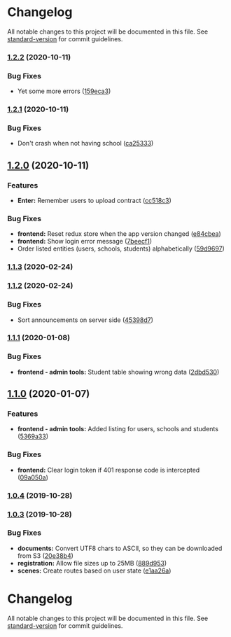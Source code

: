 # Changelog

All notable changes to this project will be documented in this file. See [standard-version](https://github.com/conventional-changelog/standard-version) for commit guidelines.

### [1.2.2](https://github.com/gergof/siteMiculbilingv/compare/v1.2.1...v1.2.2) (2020-10-11)


### Bug Fixes

* Yet some more errors ([159eca3](https://github.com/gergof/siteMiculbilingv/commit/159eca34ab2a34de0d9adf25f5affeb327b6e7eb))

### [1.2.1](https://github.com/gergof/siteMiculbilingv/compare/v1.2.0...v1.2.1) (2020-10-11)


### Bug Fixes

* Don't crash when not having school ([ca25333](https://github.com/gergof/siteMiculbilingv/commit/ca25333f50163067d8ca3b6ab21c52770191d0b1))

## [1.2.0](https://github.com/gergof/siteMiculbilingv/compare/v1.1.3...v1.2.0) (2020-10-11)


### Features

* **Enter:** Remember users to upload contract ([cc518c3](https://github.com/gergof/siteMiculbilingv/commit/cc518c32b3cd317e56c3c8a9c2dfd14c355f7ffa))


### Bug Fixes

* **frontend:** Reset redux store when the app version changed ([e84cbea](https://github.com/gergof/siteMiculbilingv/commit/e84cbea8428c2a5dfc453a50a2d3b57e98867816))
* **frontend:** Show login error message ([7beecf1](https://github.com/gergof/siteMiculbilingv/commit/7beecf12194be9ce8ecfd8ed0266f57bdcad650a))
* Order listed entities (users, schools, students) alphabetically ([59d9697](https://github.com/gergof/siteMiculbilingv/commit/59d969763de9ad39681a2844eba55cd7be1d1184))

### [1.1.3](https://github.com/gergof/siteMiculbilingv/compare/v1.1.2...v1.1.3) (2020-02-24)

### [1.1.2](https://github.com/gergof/siteMiculbilingv/compare/v1.1.1...v1.1.2) (2020-02-24)


### Bug Fixes

* Sort announcements on server side ([45398d7](https://github.com/gergof/siteMiculbilingv/commit/45398d79630b9c91743e277360cb8305454f4a62))

### [1.1.1](https://github.com/gergof/siteMiculbilingv/compare/v1.1.0...v1.1.1) (2020-01-08)


### Bug Fixes

* **frontend - admin tools:** Student table showing wrong data ([2dbd530](https://github.com/gergof/siteMiculbilingv/commit/2dbd5307e948f2c0074bd1d3fdb06802c034b94e))

## [1.1.0](https://github.com/gergof/siteMiculbilingv/compare/v1.0.4...v1.1.0) (2020-01-07)


### Features

* **frontend - admin tools:** Added listing for users, schools and students ([5369a33](https://github.com/gergof/siteMiculbilingv/commit/5369a33f173d3a7070c7d19c73fcbb8d1a38febb))


### Bug Fixes

* **frontend:** Clear login token if 401 response code is intercepted ([09a050a](https://github.com/gergof/siteMiculbilingv/commit/09a050a6e2c1a0f3929882382d2f1d91cbb7f40b))

### [1.0.4](https://github.com/gergof/siteMiculbilingv/compare/v1.0.3...v1.0.4) (2019-10-28)

### [1.0.3](https://github.com/gergof/siteMiculbilingv/compare/v1.0.2...v1.0.3) (2019-10-28)


### Bug Fixes

* **documents:** Convert UTF8 chars to ASCII, so they can be downloaded from S3 ([20e38b4](https://github.com/gergof/siteMiculbilingv/commit/20e38b47b8881b6066de7f17080737ae8a767c56))
* **registration:** Allow file sizes up to 25MB ([889d953](https://github.com/gergof/siteMiculbilingv/commit/889d953d9839697d3e28b3872d6d2934c687ab4d))
* **scenes:** Create routes based on user state ([e1aa26a](https://github.com/gergof/siteMiculbilingv/commit/e1aa26a48ba2f73dd486b1ba79f7d66b7b71293b))

# Changelog

All notable changes to this project will be documented in this file. See [standard-version](https://github.com/conventional-changelog/standard-version) for commit guidelines.
